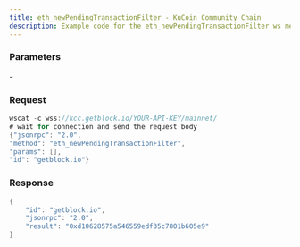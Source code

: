 ```yaml
---
title: eth_newPendingTransactionFilter - KuCoin Community Chain
description: Example code for the eth_newPendingTransactionFilter ws method. Сomplete guide on how to use eth_newPendingTransactionFilter ws in GetBlock.io Web3 documentation.
---
```


### Parameters


\-

### Request

``` java
wscat -c wss://kcc.getblock.io/YOUR-API-KEY/mainnet/ 
# wait for connection and send the request body 
{"jsonrpc": "2.0",
"method": "eth_newPendingTransactionFilter",
"params": [],
"id": "getblock.io"}
```

###  Response

``` java
{
    "id": "getblock.io",
    "jsonrpc": "2.0",
    "result": "0xd10628575a546559edf35c7801b605e9"
}
```

